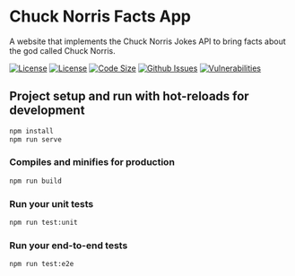 # Chuck Norris Facts App

A website that implements the Chuck Norris Jokes API to bring facts about the god called Chuck Norris.

[![License](https://img.shields.io/npm/l/@hebertpazian/chuck-noris-app?color=%23F44336)](https://github.com/hebertpazian/chuck-noris-app/blob/master/LICENSE)
[![License](https://img.shields.io/npm/l/@hebertpazian/chuck-noris-app?color=%23F44336)](https://github.com/hebertpazian/chuck-noris-app/blob/main/LICENSE)
[![Code Size](https://img.shields.io/github/languages/code-size/hebertpazian/chuck-noris-app?color=%23F44336&label=size)](https://github.com/hebertpazian/chuck-noris-app)
[![Github Issues](https://img.shields.io/github/issues-raw/hebertpazian/chuck-noris-app?label=issues)](https://github.com/hebertpazian/chuck-noris-app/issues)
[![Vulnerabilities](https://img.shields.io/snyk/vulnerabilities/github/hebertpazian/chuck-noris-app)](https://github.com/hebertpazian/chuck-noris-app)

## Project setup and run with hot-reloads for development

```sh
npm install
npm run serve
```

### Compiles and minifies for production

```sh
npm run build
```

### Run your unit tests

```sh
npm run test:unit
```

### Run your end-to-end tests

```sh
npm run test:e2e
```
